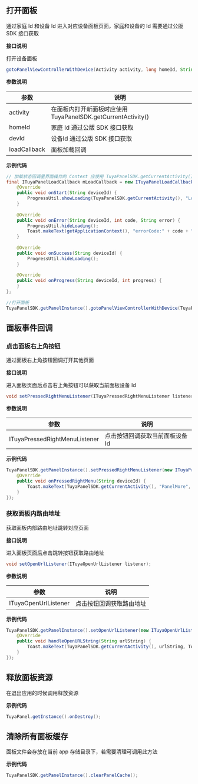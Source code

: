 ## 打开面板

通过家庭 Id 和设备 Id 进入对应设备面板页面，家庭和设备的 Id 需要通过公版 SDK 接口获取

**接口说明**

打开设备面板

``` java
gotoPanelViewControllerWithDevice(Activity activity, long homeId, String devId, ITuyaPanelLoadCallback loadCallback);
```
**参数说明**

| 参数         | 说明                                                         |
| ------------ | ------------------------------------------------------------ |
| activity     | 在面板内打开新面板时应使用 TuyaPanelSDK.getCurrentActivity() |
| homeId       | 家庭 Id 通过公版 SDK 接口获取                                |
| devId        | 设备Id 通过公版 SDK 接口获取                                |
| loadCallback | 面板加载回调                                                |

**示例代码**
``` java
// 加载状态回调里界面操作的 Context 应使用 TuyaPanelSDK.getCurrentActivity()
final ITuyaPanelLoadCallback mLoadCallback = new ITuyaPanelLoadCallback() {
    @Override
    public void onStart(String deviceId) {
        ProgressUtil.showLoading(TuyaPanelSDK.getCurrentActivity(), "Loading...");
    }
    
    @Override
    public void onError(String deviceId, int code, String error) {
        ProgressUtil.hideLoading();
        Toast.makeText(getApplicationContext(), "errorCode:" + code + ",errorString:" + error, Toast.LENGTH_LONG).show();
    }
    
    @Override
    public void onSuccess(String deviceId) {
        ProgressUtil.hideLoading();
    }
    
    @Override
    public void onProgress(String deviceId, int progress) {
    }
};
    
//打开面板
TuyaPanelSDK.getPanelInstance().gotoPanelViewControllerWithDevice(TuyaPanelSDK.getCurrentActivity(), mCurrentHomeId, bean.getDevId(), mLoadCallback);
```

## 面板事件回调

### 点击面板右上角按钮

通过面板右上角按钮回调打开其他页面

**接口说明**

进入面板页面后点击右上角按钮可以获取当前面板设备 Id

``` java
void setPressedRightMenuListener(ITuyaPressedRightMenuListener listener);
```
**参数说明**

| 参数                          | 说明                            |
| ----------------------------- | ------------------------------- |
| ITuyaPressedRightMenuListener | 点击按钮回调获取当前面板设备 Id |
**示例代码**
``` java
TuyaPanelSDK.getPanelInstance().setPressedRightMenuListener(new ITuyaPressedRightMenuListener() {
    @Override
    public void onPressedRightMenu(String deviceId) {
        Toast.makeText(TuyaPanelSDK.getCurrentActivity(), "PanelMore", Toast.LENGTH_SHORT).show();
    }
});
```

### 获取面板内路由地址
获取面板内部路由地址跳转对应页面

**接口说明**

进入面板页面后点击跳转按钮获取路由地址

``` java
void setOpenUrlListener(ITuyaOpenUrlListener listener);
```
**参数说明**

| 参数                 | 说明                     |
| -------------------- | ------------------------ |
| ITuyaOpenUrlListener | 点击按钮回调获取路由地址 |

**示例代码**
``` java
TuyaPanelSDK.getPanelInstance().setOpenUrlListener(new ITuyaOpenUrlListener() {
    @Override
    public void handleOpenURLString(String urlString) {
        Toast.makeText(TuyaPanelSDK.getCurrentActivity(), urlString, Toast.LENGTH_SHORT).show();
    }
});
```
## 释放面板资源

在退出应用的时候调用释放资源

**示例代码**

``` java
TuyaPanel.getInstance().onDestroy();
```

## 清除所有面板缓存

面板文件会存放在当前 app 存储目录下，若需要清理可调用此方法

**示例代码**

``` java
TuyaPanelSDK.getPanelInstance().clearPanelCache();
```